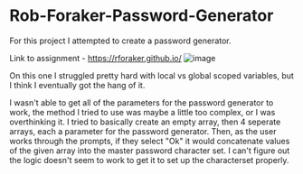 # Rob-Foraker-Password-Generator


For this project I attempted to create a password generator.

Link to assignment - https://rforaker.github.io/
![image](https://user-images.githubusercontent.com/104117927/180915376-e2cf9c06-c85b-46e4-ba76-3fff957b1d00.png)

On this one I struggled pretty hard with local vs global scoped variables, but I think I eventually got the hang of it.

I wasn't able to get all of the parameters for the password generator to work, the method I tried to use was maybe a little too complex, or I was overthinking it.
I tried to basically create an empty array, then 4 seperate arrays, each a parameter for the password generator. Then, as the user works through the prompts,
if they select "Ok" it would concatenate values of the given array into the master password character set. I can't figure out the logic doesn't seem to work to get it to set up the characterset properly.
